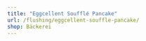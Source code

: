 ```yaml
---
title: "Eggcellent Soufflé Pancake"
url: /flushing/eggcellent-souffle-pancake/
shop: Bäckerei
---
```

